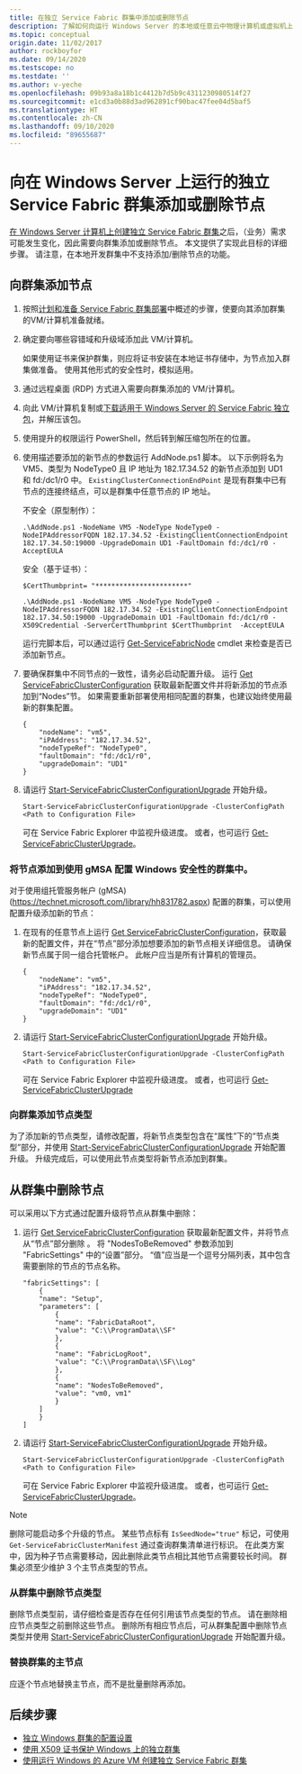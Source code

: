 ```yaml
---
title: 在独立 Service Fabric 群集中添加或删除节点
description: 了解如何向运行 Windows Server 的本地或任意云中物理计算机或虚拟机上的 Azure Service Fabric 群集添加节点。
ms.topic: conceptual
origin.date: 11/02/2017
author: rockboyfor
ms.date: 09/14/2020
ms.testscope: no
ms.testdate: ''
ms.author: v-yeche
ms.openlocfilehash: 09b93a8a18b1c4412b7d5b9c4311230980514f27
ms.sourcegitcommit: e1cd3a0b88d3ad962891cf90bac47fee04d5baf5
ms.translationtype: HT
ms.contentlocale: zh-CN
ms.lasthandoff: 09/10/2020
ms.locfileid: "89655687"
---
```

# <a name="add-or-remove-nodes-to-a-standalone-service-fabric-cluster-running-on-windows-server"></a>向在 Windows Server 上运行的独立 Service Fabric 群集添加或删除节点
[在 Windows Server 计算机上创建独立 Service Fabric 群集](service-fabric-cluster-creation-for-windows-server.md)之后，（业务）需求可能发生变化，因此需要向群集添加或删除节点。 本文提供了实现此目标的详细步骤。 请注意，在本地开发群集中不支持添加/删除节点的功能。

## <a name="add-nodes-to-your-cluster"></a>向群集添加节点

1. 按照[计划和准备 Service Fabric 群集部署](service-fabric-cluster-standalone-deployment-preparation.md)中概述的步骤，使要向其添加群集的VM/计算机准备就绪。

2. 确定要向哪些容错域和升级域添加此 VM/计算机。

    如果使用证书来保护群集，则应将证书安装在本地证书存储中，为节点加入群集做准备。 使用其他形式的安全性时，模拟适用。

3. 通过远程桌面 (RDP) 方式进入需要向群集添加的 VM/计算机。

4. 向此 VM/计算机复制或[下载适用于 Windows Server 的 Service Fabric 独立包](https://go.microsoft.com/fwlink/?LinkId=730690)，并解压该包。

5. 使用提升的权限运行 PowerShell，然后转到解压缩包所在的位置。

6. 使用描述要添加的新节点的参数运行 AddNode.ps1  脚本。 以下示例将名为 VM5、类型为 NodeType0 且 IP 地址为 182.17.34.52 的新节点添加到 UD1 和 fd:/dc1/r0 中。 `ExistingClusterConnectionEndPoint` 是现有群集中已有节点的连接终结点，可以是群集中任意节点的 IP 地址。  

    不安全（原型制作）：

    ```
    .\AddNode.ps1 -NodeName VM5 -NodeType NodeType0 -NodeIPAddressorFQDN 182.17.34.52 -ExistingClientConnectionEndpoint 182.17.34.50:19000 -UpgradeDomain UD1 -FaultDomain fd:/dc1/r0 -AcceptEULA
    ```

    安全（基于证书）：

    ``` 
    $CertThumbprint= "***********************"

    .\AddNode.ps1 -NodeName VM5 -NodeType NodeType0 -NodeIPAddressorFQDN 182.17.34.52 -ExistingClientConnectionEndpoint 182.17.34.50:19000 -UpgradeDomain UD1 -FaultDomain fd:/dc1/r0 -X509Credential -ServerCertThumbprint $CertThumbprint  -AcceptEULA

    ```

    运行完脚本后，可以通过运行 [Get-ServiceFabricNode](https://docs.microsoft.com/powershell/module/servicefabric/get-servicefabricnode?view=azureservicefabricps) cmdlet 来检查是否已添加新节点。

7. 要确保群集中不同节点的一致性，请务必启动配置升级。 运行 [Get ServiceFabricClusterConfiguration](https://docs.microsoft.com/powershell/module/servicefabric/get-servicefabricclusterconfiguration?view=azureservicefabricps) 获取最新配置文件并将新添加的节点添加到“Nodes”节。 如果需要重新部署使用相同配置的群集，也建议始终使用最新的群集配置。

    ```
    {
        "nodeName": "vm5",
        "iPAddress": "182.17.34.52",
        "nodeTypeRef": "NodeType0",
        "faultDomain": "fd:/dc1/r0",
        "upgradeDomain": "UD1"
    }
    ```

8. 请运行 [Start-ServiceFabricClusterConfigurationUpgrade](https://docs.microsoft.com/powershell/module/servicefabric/start-servicefabricclusterconfigurationupgrade?view=azureservicefabricps) 开始升级。

    ```
    Start-ServiceFabricClusterConfigurationUpgrade -ClusterConfigPath <Path to Configuration File>

    ```

    可在 Service Fabric Explorer 中监视升级进度。 或者，也可运行 [Get-ServiceFabricClusterUpgrade](https://docs.microsoft.com/powershell/module/servicefabric/get-servicefabricclusterupgrade?view=azureservicefabricps)。

### <a name="add-nodes-to-clusters-configured-with-windows-security-using-gmsa"></a>将节点添加到使用 gMSA 配置 Windows 安全性的群集中。
对于使用组托管服务帐户 (gMSA)(https://technet.microsoft.com/library/hh831782.aspx) 配置的群集，可以使用配置升级添加新的节点：
1. 在现有的任意节点上运行 [Get ServiceFabricClusterConfiguration](https://docs.microsoft.com/powershell/module/servicefabric/get-servicefabricclusterconfiguration?view=azureservicefabricps)，获取最新的配置文件，并在“节点”部分添加想要添加的新节点相关详细信息。 请确保新节点属于同一组合托管帐户。 此帐户应当是所有计算机的管理员。

    ```
    {
        "nodeName": "vm5",
        "iPAddress": "182.17.34.52",
        "nodeTypeRef": "NodeType0",
        "faultDomain": "fd:/dc1/r0",
        "upgradeDomain": "UD1"
    }
    ```
2. 请运行 [Start-ServiceFabricClusterConfigurationUpgrade](https://docs.microsoft.com/powershell/module/servicefabric/start-servicefabricclusterconfigurationupgrade?view=azureservicefabricps) 开始升级。

    ```
    Start-ServiceFabricClusterConfigurationUpgrade -ClusterConfigPath <Path to Configuration File>
    ```
    可在 Service Fabric Explorer 中监视升级进度。 或者，也可运行 [Get-ServiceFabricClusterUpgrade](https://docs.microsoft.com/powershell/module/servicefabric/get-servicefabricclusterupgrade?view=azureservicefabricps)

### <a name="add-node-types-to-your-cluster"></a>向群集添加节点类型
为了添加新的节点类型，请修改配置，将新节点类型包含在“属性”下的“节点类型”部分，并使用 [Start-ServiceFabricClusterConfigurationUpgrade](https://docs.microsoft.com/powershell/module/servicefabric/start-servicefabricclusterconfigurationupgrade?view=azureservicefabricps) 开始配置升级。 升级完成后，可以使用此节点类型将新节点添加到群集。

## <a name="remove-nodes-from-your-cluster"></a>从群集中删除节点
可以采用以下方式通过配置升级将节点从群集中删除：

1. 运行 [Get ServiceFabricClusterConfiguration](https://docs.microsoft.com/powershell/module/servicefabric/get-servicefabricclusterconfiguration?view=azureservicefabricps) 获取最新配置文件，并将节点从“节点”部分删除  。
    将 "NodesToBeRemoved" 参数添加到 "FabricSettings" 中的“设置”部分。 “值”应当是一个逗号分隔列表，其中包含需要删除的节点的节点名称。

    ```
    "fabricSettings": [
        {
        "name": "Setup",
        "parameters": [
            {
            "name": "FabricDataRoot",
            "value": "C:\\ProgramData\\SF"
            },
            {
            "name": "FabricLogRoot",
            "value": "C:\\ProgramData\\SF\\Log"
            },
            {
            "name": "NodesToBeRemoved",
            "value": "vm0, vm1"
            }
        ]
        }
    ]
    ```
2. 请运行 [Start-ServiceFabricClusterConfigurationUpgrade](https://docs.microsoft.com/powershell/module/servicefabric/start-servicefabricclusterconfigurationupgrade?view=azureservicefabricps) 开始升级。

    ```
    Start-ServiceFabricClusterConfigurationUpgrade -ClusterConfigPath <Path to Configuration File>

    ```
    可在 Service Fabric Explorer 中监视升级进度。 或者，也可运行 [Get-ServiceFabricClusterUpgrade](https://docs.microsoft.com/powershell/module/servicefabric/get-servicefabricclusterupgrade?view=azureservicefabricps)。

> [!NOTE]
> 删除可能启动多个升级的节点。 某些节点标有 `IsSeedNode="true"` 标记，可使用 `Get-ServiceFabricClusterManifest` 通过查询群集清单进行标识。 在此类方案中，因为种子节点需要移动，因此删除此类节点相比其他节点需要较长时间。 群集必须至少维护 3 个主节点类型的节点。
> 
> 

### <a name="remove-node-types-from-your-cluster"></a>从群集中删除节点类型
删除节点类型前，请仔细检查是否存在任何引用该节点类型的节点。 请在删除相应节点类型之前删除这些节点。 删除所有相应节点后，可从群集配置中删除节点类型并使用 [Start-ServiceFabricClusterConfigurationUpgrade](https://docs.microsoft.com/powershell/module/servicefabric/start-servicefabricclusterconfigurationupgrade?view=azureservicefabricps) 开始配置升级。

### <a name="replace-primary-nodes-of-your-cluster"></a>替换群集的主节点
应逐个节点地替换主节点，而不是批量删除再添加。

## <a name="next-steps"></a>后续步骤
* [独立 Windows 群集的配置设置](service-fabric-cluster-manifest.md)
* [使用 X509 证书保护 Windows 上的独立群集](service-fabric-windows-cluster-x509-security.md)
* [使用运行 Windows 的 Azure VM 创建独立 Service Fabric 群集](./service-fabric-cluster-creation-via-arm.md)

<!-- Update_Description: update meta properties, wording update, update link -->